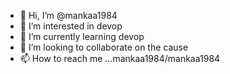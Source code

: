 - 👋 Hi, I’m @mankaa1984
- 👀 I’m interested in devop 
- 🌱 I’m currently learning devop
- 💞️ I’m looking to collaborate on the cause
- 📫 How to reach me ...mankaa1984/mankaa1984

<!---
mankaa1984/mankaa1984 is a ✨ special ✨ repository because its `README.md` (this file) appears on your GitHub profile.
You can click the Preview link to take a look at your changes.
--->
